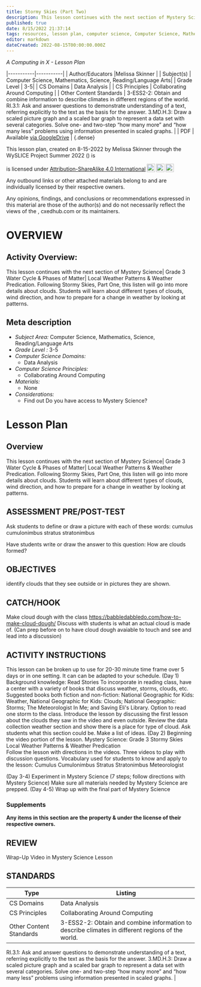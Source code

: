 ```yaml
---
title: Stormy Skies (Part Two)
description: This lesson continues with the next section of Mystery Science| Grade 3 Water Cycle & Phases of Matter| Local Weather Patterns & Weather Predication. Following Stormy Skies, Part One, this listen will go into more details about clouds. Students will learn about different types of clouds, wind direction, and how to prepare for a change in weather by looking at patterns.
published: true
date: 8/15/2022 21:37:14
tags: resources, lesson plan, computer science, Computer Science, Mathematics, Science, Reading/Language Arts 
editor: markdown
dateCreated: 2022-08-15T00:00:00.000Z
---
```

*A Computing in X - Lesson Plan*

|-----------|-----------|
| Author/Educators |Melissa Skinner |
| Subject(s) | Computer Science, Mathematics, Science, Reading/Language Arts|
| Grade Level | 3-5|
| CS Domains | Data Analysis |
| CS Principles | Collaborating Around Computing |
| Other Content Standards | 3-ESS2-2: Obtain and combine information to describe climates in different regions of the world.
RI.3.1: Ask and answer questions to demonstrate understanding of a text, referring explicitly to the text as the basis for the answer.
3.MD.H.3: Draw a scaled picture graph and a scaled bar graph to represent a data set with several categories. Solve one- and two-step “how many more” and “how many less” problems using information presented in scaled graphs. | 
| PDF | Available [via GoogleDrive]() |
{.dense}






This lesson plan, created on 8-15-2022 by Melissa Skinner through the  WySLICE Project Summer 2022 () is  <p xmlns:cc="http://creativecommons.org/ns#" >  is licensed under <a href="http://creativecommons.org/licenses/by-sa/4.0/?ref=chooser-v1" target="_blank" rel="license noopener noreferrer" style="display:inline-block;">Attribution-ShareAlike 4.0 International<img style="height:22px!important;margin-left:3px;vertical-align:text-bottom;" src="https://mirrors.creativecommons.org/presskit/icons/cc.svg?ref=chooser-v1"><img style="height:22px!important;margin-left:3px;vertical-align:text-bottom;" src="https://mirrors.creativecommons.org/presskit/icons/by.svg?ref=chooser-v1"><img style="height:22px!important;margin-left:3px;vertical-align:text-bottom;" src="https://mirrors.creativecommons.org/presskit/icons/sa.svg?ref=chooser-v1"></a></p>


Any outbound links or other attached materials belong to and are individually licensed by their respective owners. 


Any opinions, findings, and conclusions or recommendations expressed in this material are those of the author(s) and do not necessarily reflect the views of the , cxedhub.com or its maintainers.


# OVERVIEW
## Activity Overview:  
This lesson continues with the next section of Mystery Science| Grade 3 Water Cycle & Phases of Matter| Local Weather Patterns & Weather Predication. Following Stormy Skies, Part One, this listen will go into more details about clouds. Students will learn about different types of clouds, wind direction, and how to prepare for a change in weather by looking at patterns.
## Meta description
+ *Subject Area:* Computer Science, Mathematics, Science, Reading/Language Arts 
+ *Grade Level :* 3-5 
+ *Computer Science Domains:*
   + Data Analysis
+ *Computer Science Principles:*
   + Collaborating Around Computing
+ *Materials:* 
   + None
+ *Considerations:*
   + Find out Do you have access to Mystery Science?


# Lesson Plan
## Overview
This lesson continues with the next section of Mystery Science| Grade 3 Water Cycle & Phases of Matter| Local Weather Patterns & Weather Predication. Following Stormy Skies, Part One, this listen will go into more details about clouds. Students will learn about different types of clouds, wind direction, and how to prepare for a change in weather by looking at patterns.
## ASSESSMENT PRE/POST-TEST
Ask students to define or draw a picture with each of these words: 
cumulus
cumulonimbus
stratus
stratonimbus


Have students write or draw the answer to this question: How are clouds formed?
## OBJECTIVES
identify clouds that they see outside or in pictures they are shown.


## CATCH/HOOK
Make cloud dough with the class  https://babbledabbledo.com/how-to-make-cloud-dough/  Discuss with students is what an actual cloud is made of.
(Can prep before on to have cloud dough avaiable to touch and see and lead into a discussion)


## ACTIVITY INSTRUCTIONS
This lesson can be broken up to use for 20-30 minute time frame over 5 days or in one setting.  It can can be adapted to your schedule.
(Day 1) 
Background knowledge: Read Stories  To incorporate in reading class, have a center with a variety of books that discuss weather, storms, clouds, etc.  Suggested books both fiction and non-fiction:  National Geographic for Kids: Weather, National Geographic for Kids: Clouds; National Geographic: Storms; The Meteorologist In Me; and Saving Eli's Library. Option to read one storm to the class.
Introduce the lesson by discussing the first lesson about the clouds they saw in the video and even outside.  Review the data collection weather section and show there is a place for type of cloud.  Ask students what this section could be.  Make a list of ideas.
(Day 2)
Beginning the video portion of the lesson.  Mystery Science: Grade 3 Stormy Skies Local Weather Patterns & Weather Predication   
Follow the lesson with directions in the videos.  Three videos to play with discussion questions.
Vocabulary used for students to know and apply to the lesson: 
Cumulus
Cumulonimbus
Stratus
Stratonimbus
Meteorologist


(Day 3-4)
Experiment in Mystery Science (7 steps; follow directions with Mystery Science)  Make sure all materials needed by Mystery Science are prepped.
(Day 4-5)
Wrap up with the final part of Mystery Science


### Supplements
**Any items in this section are the property & under the license of their respective owners.**






## REVIEW
Wrap-Up Video in Mystery Science Lesson
## STANDARDS        
| Type | Listing | 
|-----------|-----------|
| CS Domains  | Data Analysis|
| CS Principles   | Collaborating Around Computing|
| Other Content Standards | 3-ESS2-2: Obtain and combine information to describe climates in different regions of the world.
RI.3.1: Ask and answer questions to demonstrate understanding of a text, referring explicitly to the text as the basis for the answer.
3.MD.H.3: Draw a scaled picture graph and a scaled bar graph to represent a data set with several categories. Solve one- and two-step “how many more” and “how many less” problems using information presented in scaled graphs.  |